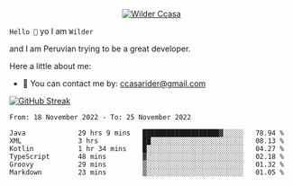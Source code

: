 <p align="center">
  <a href="https://github.com/Call4han"><img src="https://images2.alphacoders.com/505/505544.jpg" alt="Wilder Ccasa" /></a>
</p>


`Hello 👋`
yo I am `Wilder`

and I am Peruvian trying to be a great developer.






Here a little about me:
- 📝 You can contact me by: ccasarider@gmail.com


[![GitHub Streak](http://github-readme-streak-stats.herokuapp.com?user=Callahan&theme=dark&date_format=j%2Fn%5B%2FY%5D&background=201E1E&border=867815&stroke=E0E0E0&ring=268586&fire=DD401D&currStreakNum=ADDD8E&sideNums=76CBD5AA&currStreakLabel=6DBADD&sideLabels=6DBADD&dates=D0D0D0)](https://git.io/streak-stats)
<!--START_SECTION:waka-->

```text
From: 18 November 2022 - To: 25 November 2022

Java             29 hrs 9 mins   ███████████████████▓░░░░░   78.94 %
XML              3 hrs           ██░░░░░░░░░░░░░░░░░░░░░░░   08.13 %
Kotlin           1 hr 34 mins    █░░░░░░░░░░░░░░░░░░░░░░░░   04.27 %
TypeScript       48 mins         ▓░░░░░░░░░░░░░░░░░░░░░░░░   02.18 %
Groovy           29 mins         ▒░░░░░░░░░░░░░░░░░░░░░░░░   01.32 %
Markdown         23 mins         ▒░░░░░░░░░░░░░░░░░░░░░░░░   01.05 %
```

<!--END_SECTION:waka-->








